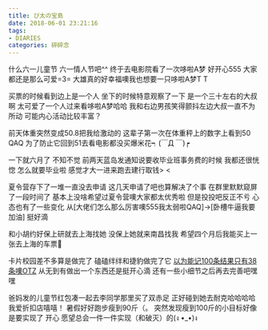 ```yaml
---
title: び太の宝島
date: 2018-06-01 23:21:16
tags: 
- DIARIES
categories: 碎碎念
---
```

什么六一儿童节 六一情人节吧^^
终于去电影院看了一次哆啦A梦
好开心555
大家都还是那么可爱=3=
大雄真的好幸福噢我也想要一只哆啦A梦T T
<!--more-->

买票的时候看到边上是一个人
坐下的时候特意观察了一下
是一个三十左右的大叔啊
太可爱了一个人过来看哆啦A梦哈哈
我和右边男孩笑得颤抖左边大叔一直不为所动
可能内心活动比较丰富？

前天体重突然变成50.8把我给激动的
这辈子第一次在体重秤上的数字上看到50 QAQ
为了防止它回到51去看电影都没买爆米花┑(￣Д ￣)┍

一下就六月了
不知不觉
前两天蓝岛发通知说要收毕业班事务费的时候
我都还很恍惚
怎么就要毕业啦
感觉才大一进来跑去建行取钱> <

夏令营存下了一堆一直没去申请
这几天申请了吧也算解决了个事
在群里默默窥屏了一段时间了
基本上没啥希望过夏令营噢大家都太优秀啦
但是投投吧反正不亏
心态也有了一些变化
从[大佬们怎么那么厉害噢555我太弱啦QAQ]→[卧槽牛逼我要加油]
挺好滴

和小胡约好保上研就去上海找她
没保上她就来南昌找我
希望四个月后我能买上一张去上海的车票🎀

卡片校园差不多算是做完了
磕磕绊绊和捷豹做完了它
[以为能记100条结果只有38条噢OTZ](http://hishark.cc/2018/04/08/卡片校园踩坑记录/)
从无到有做出一个东西还是挺开心滴
还有一些小细节之后再去完善吧嘿嘿

爸妈发的儿童节红包凑一起去李同学那里买了双赤足
正好碰到她去耐克哈哈哈哈我爱折扣店嘻嘻！
暑假好好跑步瘦到90斤（。
突然发现瘦到100斤的小目标好像是要实现了
开心
愿望总会一件一件实现（和破灭）的(ง •_•)ง
